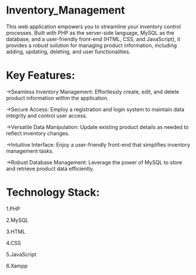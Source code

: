 # Inventory_Management
This web application empowers you to streamline your inventory control processes. Built with PHP as the server-side language, MySQL as the database, and a user-friendly front-end (HTML, CSS, and JavaScript), it provides a robust solution for managing product information, including adding, updating, deleting, and user functionalities.

# Key Features:

->Seamless Inventory Management: Effortlessly create, edit, and delete product information within the application.

->Secure Access: Employ a registration and login system to maintain data integrity and control user access.

->Versatile Data Manipulation: Update existing product details as needed to reflect inventory changes.

->Intuitive Interface: Enjoy a user-friendly front-end that simplifies inventory management tasks.

->Robust Database Management: Leverage the power of MySQL to store and retrieve product data efficiently.

# Technology Stack:

1.PHP

2.MySQL

3.HTML

4.CSS

5.JavaScript

6.Xampp

